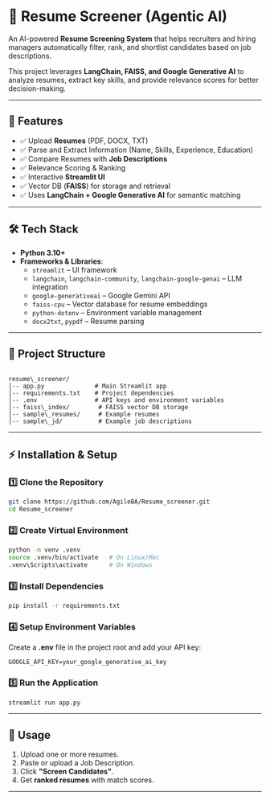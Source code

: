 
# 📄 Resume Screener (Agentic AI)

An AI-powered **Resume Screening System** that helps recruiters and hiring managers automatically filter, rank, and shortlist candidates based on job descriptions.  

This project leverages **LangChain, FAISS, and Google Generative AI** to analyze resumes, extract key skills, and provide relevance scores for better decision-making.  

---

## 🚀 Features
- ✅ Upload **Resumes** (PDF, DOCX, TXT)  
- ✅ Parse and Extract Information (Name, Skills, Experience, Education)  
- ✅ Compare Resumes with **Job Descriptions**  
- ✅ Relevance Scoring & Ranking  
- ✅ Interactive **Streamlit UI**  
- ✅ Vector DB (**FAISS**) for storage and retrieval  
- ✅ Uses **LangChain + Google Generative AI** for semantic matching  

---

## 🛠️ Tech Stack
- **Python 3.10+**
- **Frameworks & Libraries**:
  - `streamlit` – UI framework  
  - `langchain`, `langchain-community`, `langchain-google-genai` – LLM integration  
  - `google-generativeai` – Google Gemini API  
  - `faiss-cpu` – Vector database for resume embeddings  
  - `python-dotenv` – Environment variable management  
  - `docx2txt`, `pypdf` – Resume parsing  

---

## 📂 Project Structure
```

resume\_screener/
│-- app.py              # Main Streamlit app
│-- requirements.txt    # Project dependencies
│-- .env                # API keys and environment variables
│-- faiss\_index/        # FAISS vector DB storage
│-- sample\_resumes/     # Example resumes
│-- sample\_jd/          # Example job descriptions

````

---

## ⚡ Installation & Setup

### 1️⃣ Clone the Repository
```bash
git clone https://github.com/AgileBA/Resume_screener.git
cd Resume_screener
````

### 2️⃣ Create Virtual Environment

```bash
python -m venv .venv
source .venv/bin/activate   # On Linux/Mac
.venv\Scripts\activate      # On Windows
```

### 3️⃣ Install Dependencies

```bash
pip install -r requirements.txt
```

### 4️⃣ Setup Environment Variables

Create a **.env** file in the project root and add your API key:

```
GOOGLE_API_KEY=your_google_generative_ai_key
```

### 5️⃣ Run the Application

```bash
streamlit run app.py
```

---

## 🎯 Usage

1. Upload one or more resumes.
2. Paste or upload a Job Description.
3. Click **"Screen Candidates"**.
4. Get **ranked resumes** with match scores.

---



